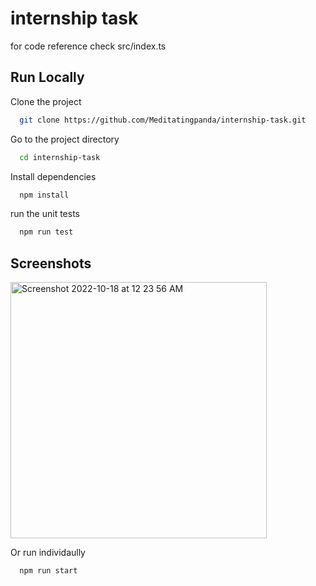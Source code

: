 
# internship task

for code reference check src/index.ts



## Run Locally

Clone the project

```bash
  git clone https://github.com/Meditatingpanda/internship-task.git
```

Go to the project directory

```bash
  cd internship-task
```

Install dependencies

```bash
  npm install
```

run the unit tests

```bash
  npm run test
```


## Screenshots

<img width="410" alt="Screenshot 2022-10-18 at 12 23 56 AM" src="https://user-images.githubusercontent.com/83230804/196259123-c6c2f59f-a047-4f36-8021-dbb64993773a.png">

Or run individaully

```bash
  npm run start
```



